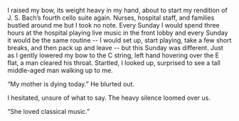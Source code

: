 I raised my bow, its weight heavy in my hand, about to start my rendition of J. S. Bach’s fourth cello suite again. Nurses, hospital staff, and families bustled around me but I took no note. Every Sunday I would spend three hours at the hospital playing live music in the front lobby and every Sunday it would be the same routine -- I would set up, start playing, take a few short breaks, and then pack up and leave -- but this Sunday was different. Just as I gently lowered my bow to the C string, left hand hovering over the E flat, a man cleared his throat. Startled, I looked up, surprised to see a tall middle-aged man walking up to me. 

“My mother is dying today.” He blurted out.

I hesitated, unsure of what to say. The heavy silence loomed over us.

“She loved classical music.”